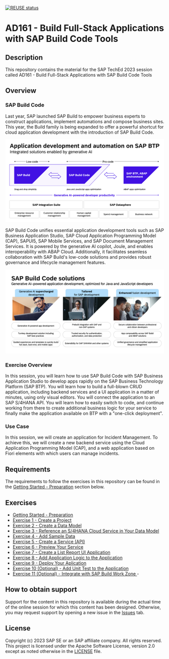 [![REUSE status](https://api.reuse.software/badge/github.com/SAP-samples/teched2023-AD267)](https://api.reuse.software/info/github.com/SAP-samples/teched2023-AD161)

# AD161 - Build Full-Stack Applications with SAP Build Code Tools

## Description

This repository contains the material for the SAP TechEd 2023 session called AD161 - Build Full-Stack Applications with SAP Build Code Tools

## Overview

### SAP Build Code

Last year, SAP launched SAP Build to empower business experts to construct applications, implement automations and compose business sites. This year, the Build family is being expanded to offer a powerful shortcut for cloud application development with the introduction of SAP Build Code.

![](exercises/images/img-build-code-architecture.png)

SAP Build Code unifies essential application development tools such as SAP Business Application Studio, SAP Cloud Application Programming Model (CAP), SAPUI5, SAP Mobile Services, and SAP Document Management Services. It is powered by the generative AI copilot, Joule, and enables interoperability with ABAP Cloud. Additionally, it facilitates seamless collaboration with SAP Build's low-code solutions and provides robust governance and lifecycle management features.

![](exercises/images/img-build-code-benefits.png)

### Exercise Overview
In this session, you will learn how to use SAP Build Code with SAP Business Application Studio to develop apps rapidly on the SAP Business Technology Platform (SAP BTP). You will learn how to build a full-blown CRUD application, including backend services and a UI application in a matter of minutes, using only visual editors. You will connect the application to an SAP S/4HANA API. You will learn how to easily switch to code, and continue working from there to create additional business logic for your service to finally make the application available on BTP with a "one-click deployment".

### Use Case

In this session, we will create an application for Incident Management. To achieve this, we will create a new backend service using the Cloud Application Programming Model (CAP), and a web application based on Fiori elements with which users can manage incidents.

## Requirements

The requirements to follow the exercises in this repository can be found in the [Getting Started - Preparation](exercises/ex0/) section below.

## Exercises

- [Getting Started - Preparation](exercises/ex0/README.md)
- [Exercise 1 -  Create a Project ](exercises/Ex1/README.md)
- [Exercise 2 -  Create a Data Model ](exercises/Ex2/README.md)
- [Exercise 3 -  Reference an S/4HANA Cloud Service in Your Data Model ](exercises/Ex3/README.md)
- [Exercise 4 -  Add Sample Data ](exercises/Ex4/README.md)
- [Exercise 5 -  Create a Service (API)](exercises/Ex5/README.md)
- [Exercise 6 -  Preview Your Service ](exercises/Ex6/README.md)
- [Exercise 7 -  Create a List Report UI Application ](exercises/Ex7/README.md)
- [Exercise 8 -  Add Application Logic to the Application ](exercises/Ex8/README.md)
- [Exercise 9 -  Deploy Your Aplication ](exercises/Ex10/README.md)
- [Exercise 10 (Optional) - Add Unit Test to the Application ](exercises/Ex9/README.md)
- [Exercise 11 (Optional) - Integrate with SAP Build Work Zone ](exercises/Ex11/README.md)- 

## How to obtain support

Support for the content in this repository is available during the actual time of the online session for which this content has been designed. 
Otherwise, you may request support by opening a new issue in the [Issues](../../issues) tab.

## License
Copyright (c) 2023 SAP SE or an SAP affiliate company. All rights reserved. This project is licensed under the Apache Software License, version 2.0 except as noted otherwise in the [LICENSE](LICENSES/Apache-2.0.txt) file.

